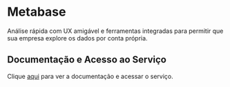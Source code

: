 # Metabase

Análise rápida com UX amigável e ferramentas integradas para permitir que sua empresa explore os dados por conta própria.

## Documentação e Acesso ao Serviço

Clique [aqui](https://www.metabase.com) para ver a documentação e acessar o serviço.